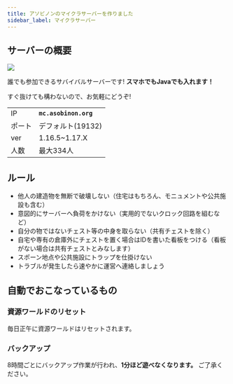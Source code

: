 ```yaml
---
title: アソビノンのマイクラサーバーを作りました
sidebar_label: マイクラサーバー
---
```


## サーバーの概要

[![](https://minecraft.jp/servers/mc.asobinon.org/banner/1/560x95.png)](https://minecraft.jp/servers/mc.asobinon.org)

誰でも参加できるサバイバルサーバーです! **スマホでもJavaでも入れます！**

すぐ抜けても構わないので、お気軽にどうぞ!

|||
|---|---|
|IP|**`mc.asobinon.org`**|
|ポート|デフォルト(19132)|
|ver|1.16.5~1.17.X|
|人数|最大334人|

## ルール

- 他人の建造物を無断で破壊しない（住宅はもちろん、モニュメントや公共施設も含む）
- 意図的にサーバーへ負荷をかけない（実用的でないクロック回路を組むなど）
- 自分の物ではないチェスト等の中身を取らない（共有チェストを除く）
- 自宅や専有の倉庫外にチェストを置く場合はIDを書いた看板をつける（看板がない場合は共有チェストとみなします）
- スポーン地点や公共施設にトラップを仕掛けない
- トラブルが発生したら速やかに運営へ連絡しましょう

## 自動でおこなっているもの

### 資源ワールドのリセット

毎日正午に資源ワールドはリセットされます。

### バックアップ

8時間ごとにバックアップ作業が行われ、**1分ほど遊べなくなります。** ご了承ください。
